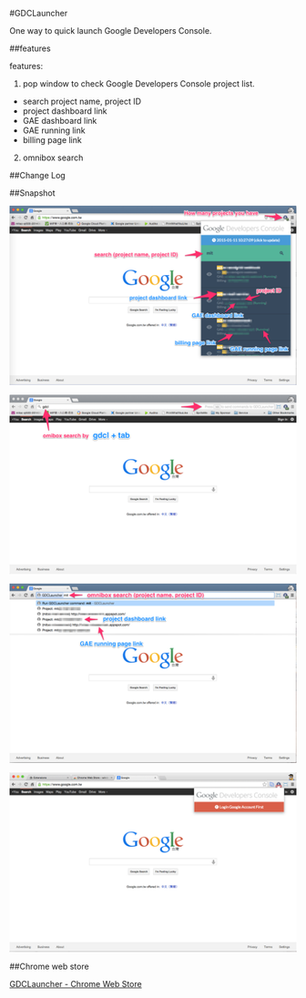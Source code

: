 #GDCLauncher

One way to quick launch Google Developers Console.

##features

features:

1. pop window to check Google Developers Console project list.
  - search project name, project ID
  - project dashboard link
  - GAE dashboard link
  - GAE running link
  - billing page link
2. omnibox search


##Change Log


##Snapshot

![GDCLauncher](description/description-1.png "GDCLauncher")

![GDCLauncher](description/description-2.png "GDCLauncher")

![GDCLauncher](description/description-3.png "GDCLauncher")

![GDCLauncher](description/description-4.png "GDCLauncher")

##Chrome web store

[GDCLauncher - Chrome Web Store](https://chrome.google.com/webstore/detail/gdclauncher/bicgkglnnilldakpenngnblekooejnpg)